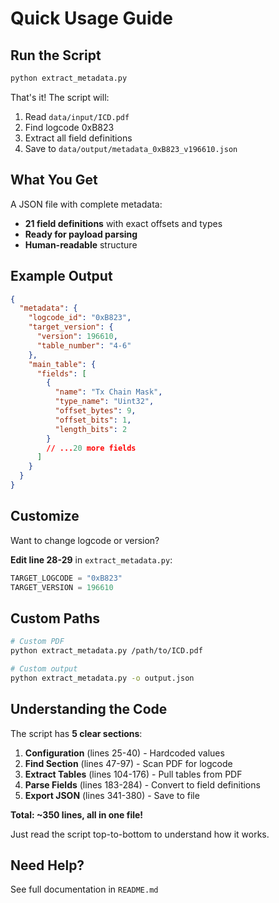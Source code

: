 # Quick Usage Guide

## Run the Script

```bash
python extract_metadata.py
```

That's it! The script will:
1. Read `data/input/ICD.pdf`
2. Find logcode 0xB823
3. Extract all field definitions
4. Save to `data/output/metadata_0xB823_v196610.json`

## What You Get

A JSON file with complete metadata:
- **21 field definitions** with exact offsets and types
- **Ready for payload parsing**
- **Human-readable** structure

## Example Output

```json
{
  "metadata": {
    "logcode_id": "0xB823",
    "target_version": {
      "version": 196610,
      "table_number": "4-6"
    },
    "main_table": {
      "fields": [
        {
          "name": "Tx Chain Mask",
          "type_name": "Uint32",
          "offset_bytes": 9,
          "offset_bits": 1,
          "length_bits": 2
        }
        // ...20 more fields
      ]
    }
  }
}
```

## Customize

Want to change logcode or version?

**Edit line 28-29** in `extract_metadata.py`:
```python
TARGET_LOGCODE = "0xB823"
TARGET_VERSION = 196610
```

## Custom Paths

```bash
# Custom PDF
python extract_metadata.py /path/to/ICD.pdf

# Custom output
python extract_metadata.py -o output.json
```

## Understanding the Code

The script has **5 clear sections**:

1. **Configuration** (lines 25-40) - Hardcoded values
2. **Find Section** (lines 47-97) - Scan PDF for logcode
3. **Extract Tables** (lines 104-176) - Pull tables from PDF
4. **Parse Fields** (lines 183-284) - Convert to field definitions
5. **Export JSON** (lines 341-380) - Save to file

**Total: ~350 lines, all in one file!**

Just read the script top-to-bottom to understand how it works.

## Need Help?

See full documentation in `README.md`
